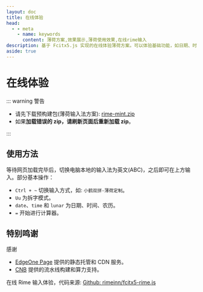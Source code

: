 ```yaml
---
layout: doc
title: 在线体验
head:
  - - meta
    - name: keywords
      content: 薄荷方案,效果展示,薄荷使用效果,在线rime输入
description: 基于 Fcitx5.js 实现的在线体验薄荷方案。可以体验基础功能，如日期、时间、农历、计算器等。
aside: true
---
```


# 在线体验
<rime/>

::: warning 警告

- 请先下载预构建包(薄荷输入法方案): [rime-mint.zip](https://cnb.cool/Mintimate/rime/DocVitePressOMR/-/releases/download/1.0.0/rime-mint.zip)
- 如果**加载错误的 zip，请刷新页面后重新加载 zip**。

:::

## 使用方法

等待网页加载完毕后，切换电脑本地的输入法为英文(ABC)，之后即可在上方输入。部分基本操作：
- `Ctrl + ~` 切换输入方式，如: `小鹤双拼-薄荷定制`。
- `Uu` 为拆字模式。
- `date`、`time` 和 `lunar` 为日期、时间、农历。
- `=` 开始进行计算器。

## 特别鸣谢
感谢
- [EdgeOne Page](https://cnb.cool) 提供的静态托管和 CDN 服务。
- [CNB](https://cnb.cool) 提供的流水线构建和算力支持。

在线 Rime 输入体验，代码来源: [Github: rimeinn/fcitx5-rime.js](https://github.com/rimeinn/fcitx5-rime.js)